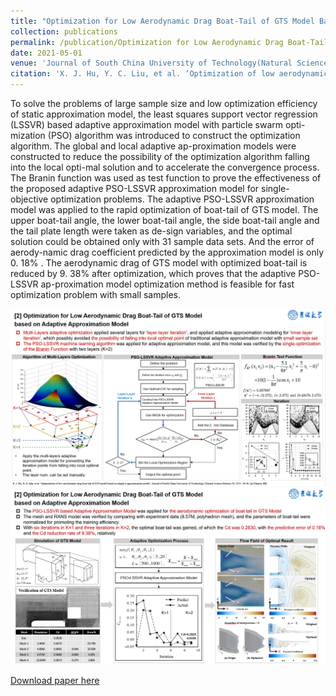 ```yaml
---
title: "Optimization for Low Aerodynamic Drag Boat-Tail of GTS Model Based on Adaptive Approximation Model"
collection: publications
permalink: /publication/Optimization for Low Aerodynamic Drag Boat-Tail of GTS Model Based on Adaptive Approximation Model
date: 2021-05-01
venue: 'Journal of South China University of Technology(Natural Science Edition)'
citation: 'X. J. Hu, Y. C. Liu, et al. ‘Optimization of low aerodynamic drag boat-tail of GTS model based on adaptive approximation model,’ Journal of South China University of Technology (Natural Science Edition) 49, 2021: 38-46.'
---
```

To solve the problems of large sample size and low optimization efficiency of static approximation model, the least squares support vector regression (LSSVR) based adaptive approximation model with particle swarm opti-mization (PSO) algorithm was introduced to construct the optimization algorithm. The global and local adaptive ap-proximation models were constructed to reduce the possibility of the optimization algorithm falling into the local opti-mal solution and to accelerate the convergence process. The Branin function was used as test function to prove the effectiveness of the proposed adaptive PSO-LSSVR approximation model for single-objective optimization problems. The adaptive PSO-LSSVR approximation model was applied to the rapid optimization of boat-tail of GTS model. The upper boat-tail angle, the lower boat-tail angle, the side boat-tail angle and the tail plate length were taken as de-sign variables, and the optimal solution could be obtained only with 31 sample data sets. And the error of aerody-namic drag coefficient predicted by the approximation model is only 0. 18% . The aerodynamic drag of GTS model with optimized boat-tail is reduced by 9. 38% after optimization, which proves that the adaptive PSO-LSSVR ap-proximation model optimization method is feasible for fast optimization problem with small samples.

![pic-1](../images/Optimization%20for%20Low%20Aerodynamic%20Drag%20Boat-Tail%20of%20GTS%20Model%20Based%20on%20Adaptive%20Approximation%20Model-1.png)
![pic-1](../images/Optimization%20for%20Low%20Aerodynamic%20Drag%20Boat-Tail%20of%20GTS%20Model%20Based%20on%20Adaptive%20Approximation%20Model-2.png)

[Download paper here](../files/Optimization%20for%20Low%20Aerodynamic%20Drag%20Boat-Tail%20of%20GTS%20Model%20Based%20on%20Adaptive%20Approximation%20Model.pdf)
